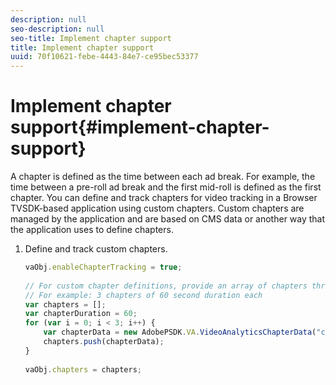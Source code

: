 ```yaml
---
description: null
seo-description: null
seo-title: Implement chapter support
title: Implement chapter support
uuid: 70f10621-febe-4443-84e7-ce95bec53377
---
```


# Implement chapter support{#implement-chapter-support}

A chapter is defined as the time between each ad break. For example, the time between a pre-roll ad break and the first mid-roll is defined as the first chapter. You can define and track chapters for video tracking in a Browser TVSDK-based application using custom chapters. Custom chapters are managed by the application and are based on CMS data or another way that the application uses to define chapters. 

1. Define and track custom chapters.

   ```js
   vaObj.enableChapterTracking = true; 
     
   // For custom chapter definitions, provide an array of chapters through the metadata: 
   // For example: 3 chapters of 60 second duration each 
   var chapters = []; 
   var chapterDuration = 60; 
   for (var i = 0; i < 3; i++) { 
       var chapterData = new AdobePSDK.VA.VideoAnalyticsChapterData("chapter_" + (i+1), i * chapterDuration, chapterDuration, (i+1)); 
       chapters.push(chapterData); 
   } 
     
   vaObj.chapters = chapters;
   ```

